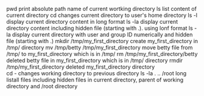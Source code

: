 pwd print  absolute path name of current wortking directory 
ls list content of current directory
cd changes current directory to user's home directory
ls -l display current directory content in long format
ls -la display current directory content including hidden file (starting with .). using lonf format
ls -la display current directory with user and group ID numerically and hidden file (starting with .)
mkdir /tmp/my_first_directory create my_first_directory in /tmp/ directory
mv /tmp/betty /tmp/my_first_directory move betty file from /tmp/ to my_first_directory which is in /tmp/
rm /tmp/my_first_directory/betty deleted betty file in my_first_directory which is in /tmp/ directory
rmdir /tmp/my_first_directory  deleted my_first_directory directory   
cd - changes working directory to previous directory
ls -la . .. /root  long listall files including hidden files in current directory, parent of working directory and /root directory   

